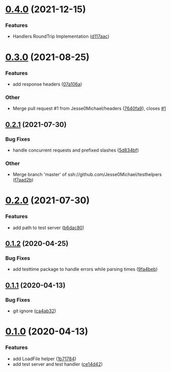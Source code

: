 # [0.4.0](https://github.com/Jesse0Michael/testhelpers/compare/v0.3.0...v0.4.0) (2021-12-15)

### Features

- Handlers RoundTrip Implementation ([d117aac](https://github.com/Jesse0Michael/testhelpers/commit/d117aac251c0c147731829ea12cbd85615f62b13))

# [0.3.0](https://github.com/Jesse0Michael/testhelpers/compare/v0.2.1...v0.3.0) (2021-08-25)

### Features

- add response headers ([07a106a](https://github.com/Jesse0Michael/testhelpers/commit/07a106a2461a8503a769df7177aa1ac25ca25d40))

### Other

- Merge pull request #1 from Jesse0Michael/headers ([7640fa9](https://github.com/Jesse0Michael/testhelpers/commit/7640fa9274ca0d92e5530b59ca437c3305da5eba)), closes [#1](https://github.com/Jesse0Michael/testhelpers/issues/1)

## [0.2.1](https://github.com/Jesse0Michael/testhelpers/compare/v0.2.0...v0.2.1) (2021-07-30)

### Bug Fixes

- handle concurrent requests and prefixed slashes ([5d834bf](https://github.com/Jesse0Michael/testhelpers/commit/5d834bf5fd6c750241ee5da6369c9bada2e08685))

### Other

- Merge branch 'master' of ssh://github.com/Jesse0Michael/testhelpers ([f7aad2b](https://github.com/Jesse0Michael/testhelpers/commit/f7aad2bc1864eb33bf7b5ac29edd785f3524f03d))

# [0.2.0](https://github.com/Jesse0Michael/testhelpers/compare/v0.1.2...v0.2.0) (2021-07-30)

### Features

- add path to test server ([b6dac80](https://github.com/Jesse0Michael/testhelpers/commit/b6dac80eaf3b61f87e92c051a1d1061cd997f27c))

## [0.1.2](https://github.com/Jesse0Michael/testhelpers/compare/v0.1.1...v0.1.2) (2020-04-25)

### Bug Fixes

- add testtime package to handle errors while parsing times ([9fa4beb](https://github.com/Jesse0Michael/testhelpers/commit/9fa4beb8968fc3c87b3e9cbfd8c097eb7c567fea))

## [0.1.1](https://github.com/Jesse0Michael/testhelpers/compare/v0.1.0...v0.1.1) (2020-04-13)

### Bug Fixes

- git ignore ([ca4ab32](https://github.com/Jesse0Michael/testhelpers/commit/ca4ab326fedd30c70ee184c0067abfc81624cff7))

# [0.1.0](https://github.com/Jesse0Michael/testhelpers/compare/v0.0.0...v0.1.0) (2020-04-13)

### Features

- add LoadFile helper ([1b71784](https://github.com/Jesse0Michael/testhelpers/commit/1b717841dc746408653cab893820e3394ca2dedb))
- add test server and test handler ([ce14d42](https://github.com/Jesse0Michael/testhelpers/commit/ce14d429bb01af46217c1180aa92a7677241a8a2))
